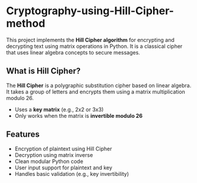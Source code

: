 # Cryptography-using-Hill-Cipher-method

This project implements the **Hill Cipher algorithm** for encrypting and decrypting text using matrix operations in Python. It is a classical cipher that uses linear algebra concepts to secure messages.

## What is Hill Cipher?

The **Hill Cipher** is a polygraphic substitution cipher based on linear algebra. It takes a group of letters and encrypts them using a matrix multiplication modulo 26.

- Uses a **key matrix** (e.g., 2x2 or 3x3)
- Only works when the matrix is **invertible modulo 26**

## Features

- Encryption of plaintext using Hill Cipher
- Decryption using matrix inverse
- Clean modular Python code
- User input support for plaintext and key
- Handles basic validation (e.g., key invertibility)




